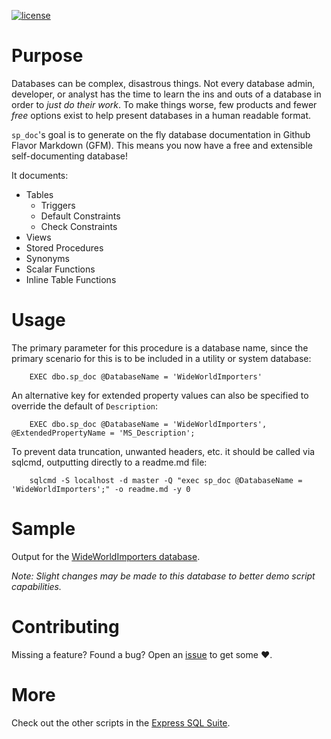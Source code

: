 [![license](https://img.shields.io/github/license/mashape/apistatus.svg)]()

# Purpose
Databases can be complex, disastrous things. Not every database admin, developer, or analyst has the time to learn the ins and outs of a database in order to *just do their work*. To make things worse, few products and fewer *free* options exist to help present databases in a human readable format.

`sp_doc`'s goal is to generate on the fly database documentation in Github Flavor Markdown (GFM). This means you now have a free and extensible self-documenting database! 

It documents:

- Tables
	- Triggers
	- Default Constraints
	- Check Constraints
- Views
- Stored Procedures
- Synonyms
- Scalar Functions
- Inline Table Functions


# Usage
The primary parameter for this procedure is a database name, since the primary scenario for this is to be included in a utility or system database:

```tsql
    EXEC dbo.sp_doc @DatabaseName = 'WideWorldImporters'
```

An alternative key for extended property values can also be specified to override the default of `Description`:

```tsql
    EXEC dbo.sp_doc @DatabaseName = 'WideWorldImporters', @ExtendedPropertyName = 'MS_Description';
```

To prevent data truncation, unwanted headers, etc. it should be called via sqlcmd, outputting directly to a readme.md file:

```batchfile
    sqlcmd -S localhost -d master -Q "exec sp_doc @DatabaseName = 'WideWorldImporters';" -o readme.md -y 0
```

# Sample
Output for the [WideWorldImporters database](https://github.com/LowlyDBA/ExpressSQL/blob/master/docs/WideWorldImporters.md).

*Note: Slight changes may be made to this database to better demo script capabilities.*

# Contributing
Missing a feature? Found a bug? Open an [issue](https://github.com/LowlyDBA/ExpressSQL/issues) to get some :heart:.

# More
Check out the other scripts in the [Express SQL Suite](https://expresssql.lowlydba.com/).
